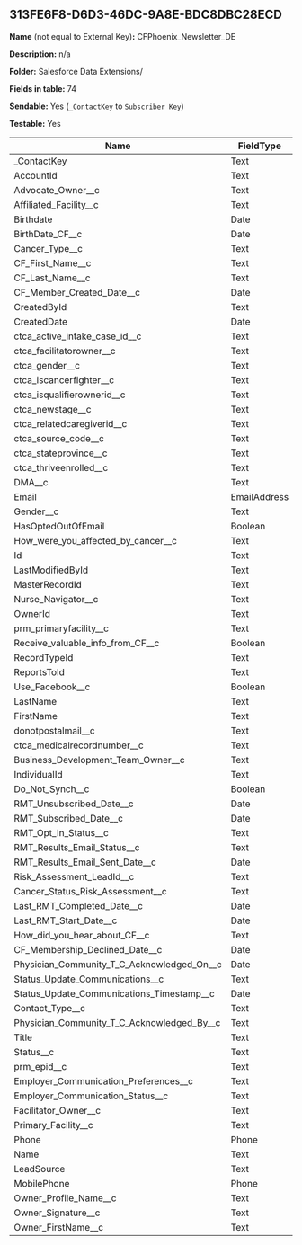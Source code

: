 ## 313FE6F8-D6D3-46DC-9A8E-BDC8DBC28ECD

**Name** (not equal to External Key)**:** CFPhoenix_Newsletter_DE

**Description:** n/a

**Folder:** Salesforce Data Extensions/

**Fields in table:** 74

**Sendable:** Yes (`_ContactKey` to `Subscriber Key`)

**Testable:** Yes

| Name | FieldType | MaxLength | IsPrimaryKey | IsNullable | DefaultValue |
| --- | --- | --- | --- | --- | --- |
| _ContactKey | Text | 254 | - | - |  |
| AccountId | Text | 18 | - | + |  |
| Advocate_Owner__c | Text | 18 | - | + |  |
| Affiliated_Facility__c | Text | 255 | - | + |  |
| Birthdate | Date |  | - | + |  |
| BirthDate_CF__c | Date |  | - | + |  |
| Cancer_Type__c | Text | 4000 | - | + |  |
| CF_First_Name__c | Text | 255 | - | + |  |
| CF_Last_Name__c | Text | 255 | - | + |  |
| CF_Member_Created_Date__c | Date |  | - | + |  |
| CreatedById | Text | 18 | - | + |  |
| CreatedDate | Date |  | - | + |  |
| ctca_active_intake_case_id__c | Text | 18 | - | + |  |
| ctca_facilitatorowner__c | Text | 18 | - | + |  |
| ctca_gender__c | Text | 255 | - | + |  |
| ctca_iscancerfighter__c | Text | 255 | - | + |  |
| ctca_isqualifierownerid__c | Text | 18 | - | + |  |
| ctca_newstage__c | Text | 255 | - | + |  |
| ctca_relatedcaregiverid__c | Text | 18 | - | + |  |
| ctca_source_code__c | Text | 18 | - | + |  |
| ctca_stateprovince__c | Text | 255 | - | + |  |
| ctca_thriveenrolled__c | Text | 255 | - | + |  |
| DMA__c | Text | 1300 | - | + |  |
| Email | EmailAddress | 80 | - | + |  |
| Gender__c | Text | 255 | - | + |  |
| HasOptedOutOfEmail | Boolean | 0 | - | + |  |
| How_were_you_affected_by_cancer__c | Text | 255 | - | + |  |
| Id | Text | 18 | + | - |  |
| LastModifiedById | Text | 18 | - | + |  |
| MasterRecordId | Text | 18 | - | + |  |
| Nurse_Navigator__c | Text | 18 | - | + |  |
| OwnerId | Text | 18 | - | + |  |
| prm_primaryfacility__c | Text | 18 | - | + |  |
| Receive_valuable_info_from_CF__c | Boolean | 0 | - | + |  |
| RecordTypeId | Text | 18 | - | + |  |
| ReportsToId | Text | 18 | - | + |  |
| Use_Facebook__c | Boolean | 0 | - | + |  |
| LastName | Text | 80 | - | + |  |
| FirstName | Text | 40 | - | + |  |
| donotpostalmail__c | Text | 255 | - | + |  |
| ctca_medicalrecordnumber__c | Text | 20 | - | + |  |
| Business_Development_Team_Owner__c | Text | 18 | - | + |  |
| IndividualId | Text | 18 | - | + |  |
| Do_Not_Synch__c | Boolean |  | - | + |  |
| RMT_Unsubscribed_Date__c | Date |  | - | + |  |
| RMT_Subscribed_Date__c | Date |  | - | + |  |
| RMT_Opt_In_Status__c | Text | 255 | - | + |  |
| RMT_Results_Email_Status__c | Text | 255 | - | + |  |
| RMT_Results_Email_Sent_Date__c | Date |  | - | + |  |
| Risk_Assessment_LeadId__c | Text | 50 | - | + |  |
| Cancer_Status_Risk_Assessment__c | Text | 255 | - | + |  |
| Last_RMT_Completed_Date__c | Date |  | - | + |  |
| Last_RMT_Start_Date__c | Date |  | - | + |  |
| How_did_you_hear_about_CF__c | Text | 3000 | - | + |  |
| CF_Membership_Declined_Date__c | Date |  | - | + |  |
| Physician_Community_T_C_Acknowledged_On__c | Date |  | - | + |  |
| Status_Update_Communications__c | Text | 255 | - | + |  |
| Status_Update_Communications_Timestamp__c | Date |  | - | + |  |
| Contact_Type__c | Text | 255 | - | + |  |
| Physician_Community_T_C_Acknowledged_By__c | Text | 18 | - | + |  |
| Title | Text | 128 | - | + |  |
| Status__c | Text | 255 | - | + |  |
| prm_epid__c | Text | 255 | - | + |  |
| Employer_Communication_Preferences__c | Text | 255 | - | + |  |
| Employer_Communication_Status__c | Text | 255 | - | + |  |
| Facilitator_Owner__c | Text | 18 | - | + |  |
| Primary_Facility__c | Text | 18 | - | + |  |
| Phone | Phone | 50 | - | + |  |
| Name | Text | 121 | - | + |  |
| LeadSource | Text | 255 | - | + |  |
| MobilePhone | Phone | 50 | - | + |  |
| Owner_Profile_Name__c | Text | 1300 | - | + |  |
| Owner_Signature__c | Text | 1300 | - | + |  |
| Owner_FirstName__c | Text | 1300 | - | + |  |
